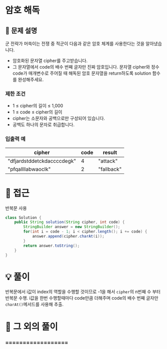 # 암호 해독

## 📌 문제 설명

군 전략가 머쓱이는 전쟁 중 적군이 다음과 같은 암호 체계를 사용한다는 것을 알아냈습니다.

- 암호화된 문자열 cipher를 주고받습니다.
- 그 문자열에서 code의 배수 번째 글자만 진짜 암호입니다.
문자열 cipher와 정수 code가 매개변수로 주어질 때 해독된 암호 문자열을 return하도록 solution 함수를 완성해주세요.



### 제한 조건

- 1 ≤ cipher의 길이 ≤ 1,000
- 1 ≤ code ≤ cipher의 길이
- cipher는 소문자와 공백으로만 구성되어 있습니다.
- 공백도 하나의 문자로 취급합니다.

### 입출력 예

| cipher                     | code | result     |
| -------------------------- | ---- | ---------- |
| "dfjardstddetckdaccccdegk" | 4    | "attack"   |
| "pfqallllabwaoclk"         | 2    | "fallback" |

# 🧐 접근

반복문 사용

```java
class Solution {
    public String solution(String cipher, int code) {
        StringBuilder answer = new StringBuilder();
        for(int i = code - 1; i < cipher.length(); i += code) {
            answer.append(cipher.charAt(i));
        }
        return answer.toString();
    }
}
```

# 💡 풀이

반복문에서 i값이 index의 역할을 수행할 것이므로 -1을 해서 `cipher`의 n번째 수 부터 반복문 수행. i값을 한번 수행할때마다 code만큼 더해주며 code의 배수 번째 글자만 `charAt()`메서드를 사용해 추출.

# 📘 그 외의 풀이

### ==================